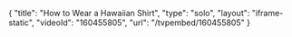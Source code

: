 {
    "title": "How to Wear a Hawaiian Shirt",
    "type": "solo",
    "layout": "iframe-static",
    "videoId": "160455805",
    "url": "\/tvpembed\/160455805"
}